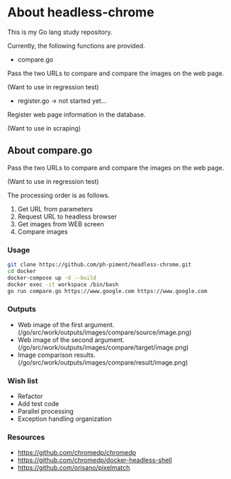 # About headless-chrome

This is my Go lang study repository.

Currently, the following functions are provided.

* compare.go

Pass the two URLs to compare and compare the images on the web page.

(Want to use in regression test)

* register.go -> not started yet...

Register web page information in the database.

(Want to use in scraping)

## About compare.go
Pass the two URLs to compare and compare the images on the web page.

(Want to use in regression test)

The processing order is as follows.
1. Get URL from parameters
1. Request URL to headless browser
1. Get images from WEB screen
1. Compare images

### Usage
```sh
git clone https://github.com/ph-piment/headless-chrome.git
cd docker
docker-compose up -d --build
docker exec -it workspace /bin/bash
go run compare.go https://www.google.com https://www.google.com
```

### Outputs
* Web image of the first argument.(/go/src/work/outputs/images/compare/source/image.png)
* Web image of the second argument.(/go/src/work/outputs/images/compare/target/image.png)
* Image comparison results.(/go/src/work/outputs/images/compare/result/image.png)

### Wish list
* Refactor
* Add test code
* Parallel processing
* Exception handling organization

### Resources
* https://github.com/chromedp/chromedp
* https://github.com/chromedp/docker-headless-shell
* https://github.com/orisano/pixelmatch
